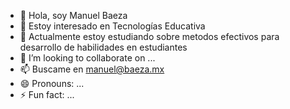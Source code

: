 <img scr="linkedin.jpeg">

- 👋 Hola, soy Manuel Baeza
- 👀 Estoy interesado en Tecnologías Educativa
- 🌱 Actualmente estoy estudiando sobre metodos efectivos para desarrollo de habilidades en estudiantes
- 💞️ I’m looking to collaborate on ...
- 📫 Buscame en manuel@baeza.mx
- 😄 Pronouns: ...
- ⚡ Fun fact: ...

<!---
manuelbaezaguillen/manuelbaezaguillen is a ✨ special ✨ repository because its `README.md` (this file) appears on your GitHub profile.
You can click the Preview link to take a look at your changes.
--->
